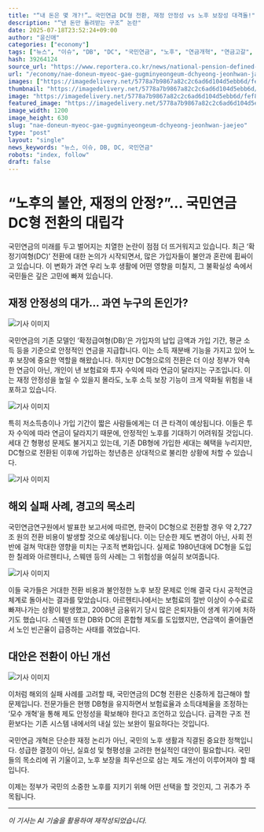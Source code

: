 ```yaml
---
title: "“내 돈은 몇 개?!”… 국민연금 DC형 전환, 재정 안정성 vs 노후 보장성 대격돌!"
description: "“낸 돈만 돌려받는 구조” 논란"
date: 2025-07-18T23:52:24+09:00
author: "윤신애"
categories: ["economy"]
tags: ["뉴스", "이슈", "DB", "DC", "국민연금", "노후", "연금개혁", "연금고갈", "연금재정", "확정급여형", "확정기여형", "재정안정성", "노후보장"]
hash: 39264124
source_url: "https://www.reportera.co.kr/news/national-pension-defined-contribution-method/"
url: "/economy/nae-doneun-myeoc-gae-gugminyeongeum-dchyeong-jeonhwan-jaejeo/"
images: ["https://imagedelivery.net/5778a7b9867a82c2c6ad6d104d5ebb6d/fef8ab81-770f-4169-98d2-2021cf192a00/public"]
thumbnail: "https://imagedelivery.net/5778a7b9867a82c2c6ad6d104d5ebb6d/fef8ab81-770f-4169-98d2-2021cf192a00/public"
image: "https://imagedelivery.net/5778a7b9867a82c2c6ad6d104d5ebb6d/fef8ab81-770f-4169-98d2-2021cf192a00/public"
featured_image: "https://imagedelivery.net/5778a7b9867a82c2c6ad6d104d5ebb6d/fef8ab81-770f-4169-98d2-2021cf192a00/public"
image_width: 1200
image_height: 630
slug: "nae-doneun-myeoc-gae-gugminyeongeum-dchyeong-jeonhwan-jaejeo"
type: "post"
layout: "single"
news_keywords: "뉴스, 이슈, DB, DC, 국민연금"
robots: "index, follow"
draft: false
---
```


# “노후의 불안, 재정의 안정?”… 국민연금 DC형 전환의 대립각

국민연금의 미래를 두고 벌어지는 치열한 논란이 점점 더 뜨거워지고 있습니다. 최근 ‘확정기여형(DC)’ 전환에 대한 논의가 시작되면서, 많은 가입자들이 불안과 혼란에 휩싸이고 있습니다. 이 변화가 과연 우리 노후 생활에 어떤 영향을 미칠지, 그 불확실성 속에서 국민들은 깊은 고민에 빠져 있습니다.

## 재정 안정성의 대가… 과연 누구의 돈인가?


![기사 이미지](https://imagedelivery.net/5778a7b9867a82c2c6ad6d104d5ebb6d/4554ddb0-ca3a-475c-19ee-5f6b0690e700/public)


국민연금의 기존 모델인 ‘확정급여형(DB)’은 가입자의 납입 금액과 가입 기간, 평균 소득 등을 기준으로 안정적인 연금을 지급합니다. 이는 소득 재분배 기능을 가지고 있어 노후 보장에 중요한 역할을 해왔습니다. 하지만 DC형으로의 전환은 더 이상 정부가 약속한 연금이 아닌, 개인이 낸 보험료와 투자 수익에 따라 연금이 달라지는 구조입니다. 이는 재정 안정성을 높일 수 있을지 몰라도, 노후 소득 보장 기능이 크게 약화될 위험을 내포하고 있습니다.


![기사 이미지](https://imagedelivery.net/5778a7b9867a82c2c6ad6d104d5ebb6d/2e50f4db-46b1-455e-ef71-8aaf7e125800/public)


특히 저소득층이나 가입 기간이 짧은 사람들에게는 더 큰 타격이 예상됩니다. 이들은 투자 수익에 따라 연금이 달라지기 때문에, 안정적인 노후를 기대하기 어려워질 것입니다. 세대 간 형평성 문제도 불거지고 있는데, 기존 DB형에 가입한 세대는 혜택을 누리지만, DC형으로 전환된 이후에 가입하는 청년층은 상대적으로 불리한 상황에 처할 수 있습니다.


![기사 이미지](https://imagedelivery.net/5778a7b9867a82c2c6ad6d104d5ebb6d/be1b7e7c-cc3e-49ca-13d1-04b677978900/public)


## 해외 실패 사례, 경고의 목소리

국민연금연구원에서 발표한 보고서에 따르면, 한국이 DC형으로 전환할 경우 약 2,727조 원의 전환 비용이 발생할 것으로 예상됩니다. 이는 단순한 제도 변경이 아닌, 사회 전반에 걸쳐 막대한 영향을 미치는 구조적 변화입니다. 실제로 1980년대에 DC형을 도입한 칠레와 아르헨티나, 스웨덴 등의 사례는 그 위험성을 여실히 보여줍니다. 


![기사 이미지](https://imagedelivery.net/5778a7b9867a82c2c6ad6d104d5ebb6d/fef8ab81-770f-4169-98d2-2021cf192a00/public)


이들 국가들은 거대한 전환 비용과 불안정한 노후 보장 문제로 인해 결국 다시 공적연금 체계로 돌아서는 결과를 맞았습니다. 아르헨티나에서는 보험료의 절반 이상이 수수료로 빠져나가는 상황이 발생했고, 2008년 금융위기 당시 많은 은퇴자들이 생계 위기에 처하기도 했습니다. 스웨덴 또한 DB와 DC의 혼합형 제도를 도입했지만, 연금액이 줄어들면서 노인 빈곤율이 급증하는 사태를 겪었습니다.

## 대안은 전환이 아닌 개선


![기사 이미지](https://imagedelivery.net/5778a7b9867a82c2c6ad6d104d5ebb6d/8c39c37a-e16a-4441-8ee0-391c3e84da00/public)


이처럼 해외의 실패 사례를 고려할 때, 국민연금의 DC형 전환은 신중하게 접근해야 할 문제입니다. 전문가들은 현행 DB형을 유지하면서 보험료율과 소득대체율을 조정하는 ‘모수 개혁’을 통해 제도 안정성을 확보해야 한다고 조언하고 있습니다. 급격한 구조 전환보다는 기존 시스템 내에서의 내실 있는 보완이 필요하다는 것입니다.

국민연금 개혁은 단순한 재정 논리가 아닌, 국민의 노후 생활과 직결된 중요한 정책입니다. 성급한 결정이 아닌, 실효성 및 형평성을 고려한 현실적인 대안이 필요합니다. 국민들의 목소리에 귀 기울이고, 노후 보장을 최우선으로 삼는 제도 개선이 이루어져야 할 때입니다. 

이제는 정부가 국민의 소중한 노후를 지키기 위해 어떤 선택을 할 것인지, 그 귀추가 주목됩니다.

---
*이 기사는 AI 기술을 활용하여 재작성되었습니다.*
